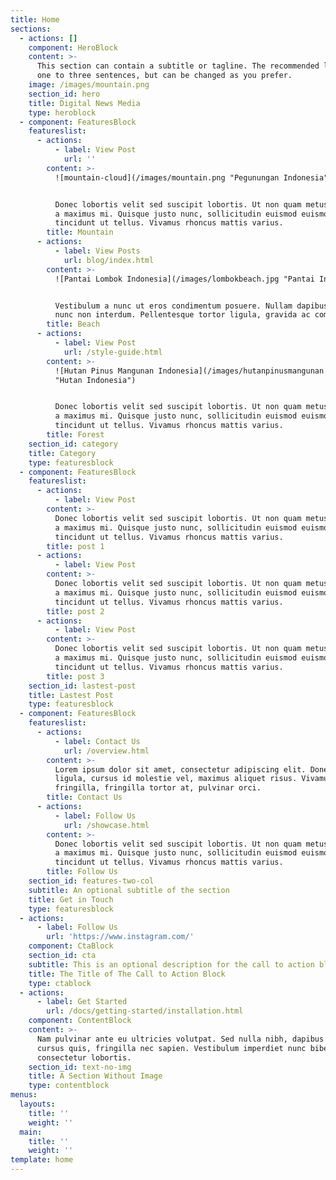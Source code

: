 ```yaml
---
title: Home
sections:
  - actions: []
    component: HeroBlock
    content: >-
      This section can contain a subtitle or tagline. The recommended length is
      one to three sentences, but can be changed as you prefer.
    image: /images/mountain.png
    section_id: hero
    title: Digital News Media
    type: heroblock
  - component: FeaturesBlock
    featureslist:
      - actions:
          - label: View Post
            url: ''
        content: >-
          ![mountain-cloud](/images/mountain.png "Pegunungan Indonesia")


          Donec lobortis velit sed suscipit lobortis. Ut non quam metus. Nullam
          a maximus mi. Quisque justo nunc, sollicitudin euismod euismod at,
          tincidunt ut tellus. Vivamus rhoncus mattis varius.
        title: Mountain
      - actions:
          - label: View Posts
            url: blog/index.html
        content: >-
          ![Pantai Lombok Indonesia](/images/lombokbeach.jpg "Pantai Indonesia")


          Vestibulum a nunc ut eros condimentum posuere. Nullam dapibus quis
          nunc non interdum. Pellentesque tortor ligula, gravida ac commodo eu.
        title: Beach
      - actions:
          - label: View Post
            url: /style-guide.html
        content: >-
          ![Hutan Pinus Mangunan Indonesia](/images/hutanpinusmangunan.jpg
          "Hutan Indonesia")


          Donec lobortis velit sed suscipit lobortis. Ut non quam metus. Nullam
          a maximus mi. Quisque justo nunc, sollicitudin euismod euismod at,
          tincidunt ut tellus. Vivamus rhoncus mattis varius.
        title: Forest
    section_id: category
    title: Category
    type: featuresblock
  - component: FeaturesBlock
    featureslist:
      - actions:
          - label: View Post
        content: >-
          Donec lobortis velit sed suscipit lobortis. Ut non quam metus. Nullam
          a maximus mi. Quisque justo nunc, sollicitudin euismod euismod at,
          tincidunt ut tellus. Vivamus rhoncus mattis varius.
        title: post 1
      - actions:
          - label: View Post
        content: >-
          Donec lobortis velit sed suscipit lobortis. Ut non quam metus. Nullam
          a maximus mi. Quisque justo nunc, sollicitudin euismod euismod at,
          tincidunt ut tellus. Vivamus rhoncus mattis varius.
        title: post 2
      - actions:
          - label: View Post
        content: >-
          Donec lobortis velit sed suscipit lobortis. Ut non quam metus. Nullam
          a maximus mi. Quisque justo nunc, sollicitudin euismod euismod at,
          tincidunt ut tellus. Vivamus rhoncus mattis varius.
        title: post 3
    section_id: lastest-post
    title: Lastest Post
    type: featuresblock
  - component: FeaturesBlock
    featureslist:
      - actions:
          - label: Contact Us
            url: /overview.html
        content: >-
          Lorem ipsum dolor sit amet, consectetur adipiscing elit. Donec nisl
          ligula, cursus id molestie vel, maximus aliquet risus. Vivamus in nibh
          fringilla, fringilla tortor at, pulvinar orci.
        title: Contact Us
      - actions:
          - label: Follow Us
            url: /showcase.html
        content: >-
          Donec lobortis velit sed suscipit lobortis. Ut non quam metus. Nullam
          a maximus mi. Quisque justo nunc, sollicitudin euismod euismod at,
          tincidunt ut tellus. Vivamus rhoncus mattis varius.
        title: Follow Us
    section_id: features-two-col
    subtitle: An optional subtitle of the section
    title: Get in Touch
    type: featuresblock
  - actions:
      - label: Follow Us
        url: 'https://www.instagram.com/'
    component: CtaBlock
    section_id: cta
    subtitle: This is an optional description for the call to action block.
    title: The Title of The Call to Action Block
    type: ctablock
  - actions:
      - label: Get Started
        url: /docs/getting-started/installation.html
    component: ContentBlock
    content: >-
      Nam pulvinar ante eu ultricies volutpat. Sed nulla nibh, dapibus sit amet
      cursus quis, fringilla nec sapien. Vestibulum imperdiet nunc bibendum
      consectetur lobortis.
    section_id: text-no-img
    title: A Section Without Image
    type: contentblock
menus:
  layouts:
    title: ''
    weight: ''
  main:
    title: ''
    weight: ''
template: home
---
```


